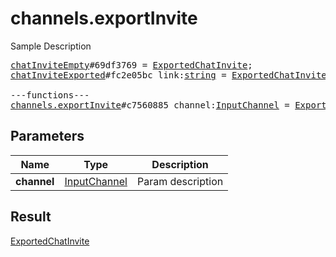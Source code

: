 # channels.exportInvite

Sample Description

<pre>
<a href="../constructor/chatInviteEmpty.md">chatInviteEmpty</a>#69df3769 = <a href="../type/ExportedChatInvite.md">ExportedChatInvite</a>;
<a href="../constructor/chatInviteExported.md">chatInviteExported</a>#fc2e05bc link:<a href="../type/string.md">string</a> = <a href="../type/ExportedChatInvite.md">ExportedChatInvite</a>;

---functions---
<a href="../method/channels.exportInvite.md">channels.exportInvite</a>#c7560885 channel:<a href="../type/InputChannel.md">InputChannel</a> = <a href="../type/ExportedChatInvite.md">ExportedChatInvite</a>;</pre>
## Parameters

| Name | Type | Description |
|------|:----:|-------------|
| **channel** | <a href="../type/InputChannel.md">InputChannel</a> | Param description |

## Result

<a href="../type/ExportedChatInvite.md">ExportedChatInvite</a>

